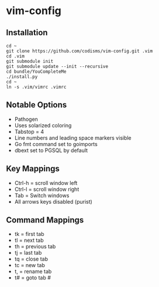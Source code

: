 # vim-config

## Installation
```
cd ~
git clone https://github.com/codisms/vim-config.git .vim
cd .vim
git submodule init
git submodule update --init --recursive
cd bundle/YouCompleteMe
./install.py
cd ~
ln -s .vim/vimrc .vimrc
```

## Notable Options
* Pathogen
* Uses solarized coloring
* Tabstop = 4
* Line numbers and leading space markers visible
* Go fmt command set to goimports
* dbext set to PGSQL by default

## Key Mappings
* Ctrl-h = scroll window left
* Ctrl-l = scroll window right
* Tab = Switch windows
* All arrows keys disabled (purist)

## Command Mappings
* tk = first tab
* tl = next tab
* th = previous tab
* tj = last tab
* tq = close tab
* tc = new tab
* t, = rename tab
* t# = goto tab #

